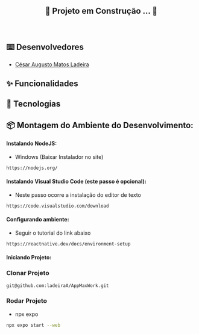 <div align="center">
   
   ## 🚧 Projeto em Construção ... 🚧

   <h1>
      <a href="">
         <img src="">
      </a>
   </h1>
</div>

## ⌨️ Desenvolvedores

- [César Augusto Matos Ladeira](https://gitlab.com/ladeiraA)

## ✨ Funcionalidades

## 🔨 Tecnologias

## 📦 Montagem do Ambiente do Desenvolvimento:

#### Instalando NodeJS:

- Windows (Baixar Instalador no site)
  
```sh
https://nodejs.org/

```

#### Instalando Visual Studio Code (este passo é opcional):

- Neste passo ocorre a instalação do editor de texto

```sh
https://code.visualstudio.com/download

```

#### Configurando ambiente:
- Seguir o tutorial do link abaixo
  
```sh
https://reactnative.dev/docs/environment-setup
```

#### Iniciando Projeto:

### Clonar Projeto

```sh
git@github.com:ladeiraA/AppMaxWork.git
```

### Rodar Projeto

- npx expo

```sh
npx expo start --web
```
